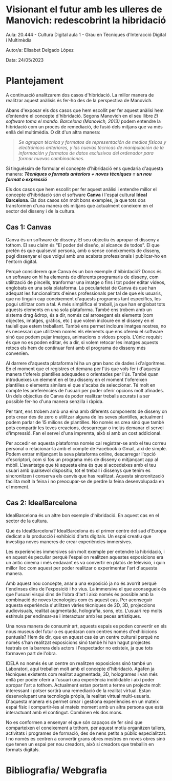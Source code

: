 
# Visionant el futur amb les ulleres de Manovich: redescobrint la hibridació

Aula: 20.444 - Cultura Digital aula 1 - Grau en Tècniques d'Interacció Digital i Multimèdia

Autor/a: Elisabet Delgado López

Data: 24/05/2023


# Plantejament
A continuació analitzarem dos casos d'hibridació. La millor manera de realitzar aquest anàlisis és fer-ho des de la perspectiva de Manovich.

Abans d'exposar els dos casos que hem escollit per fer aquest anàlisi hem d’entendre el concepte d'hibridació. Segons Manovich en el seu llibre <em> El software toma el mando. Barcelona (Manovich, 2013) </em> podem entendre la hibridació com un procés de remediació, de fusió dels mitjans que va més enllà del multimèdia. O dit d'un altra manera: 
> <em>Se agrupan técnica y formatos de representación de medios físicos y electrónicos anteriores, y las nuevas técnicas de manipulación de la información y formatos de datos exclusivos del ordenador para formar nuevas combinaciones.</em>

Si tinguéssim de formular el concepte d'hibridació ens quedaria d'aquesta manera: <em><strong>Tècniques o formats anteriors + noves tècniques = un nou format o expressió </strong></em>

Els dos casos que hem escollit per fer aquest anàlisi i entendre millor el concepte d'hibridació són el software <strong>Canva</strong> i l'espai cultural <strong>Ideal Barcelona</strong>. Els dos casos són molt bons exemples, ja que tots dos transformen d'una manera els mitjans que actualment coneixem en el sector del disseny i de la cultura.


## Cas 1: Canvas
Canva és un software de disseny. El seu objectiu és apropar el disseny a tothom. El seu claim és "El poder del diseño, al alcance de todos". El que pretén és que qualsevol persona, amb o sense coneixements de disseny, pugi dissenyar el que volguí amb uns acabats professionals i publicar-ho en l'entorn digital.

Perquè considerem que Canva és un bon exemple d'hibirdació?
Doncs és un software on hi ha elements de diferents programaris de disseny, com utilització de pincells, tranformar una imatge o fins i tot poder editar vídeos, englobats en una sola plataforma.
La pecularietat de Canva és que han adequat les funcionalitats d'eines professionals per tal de que els usuaris, que no tinguin cap coneixement d'aquests programes tant especifics, les pogui utilitzar com a tal. A més simplifica el treball, ja que han englobat tots aquests elements en una sola plataforma. També ens trobem amb un sistema drag &drop, és a dir, només cal arrosegant els elements (com objectes, imatges, gràfics, etc ) que volem incloure en el disseny en el taulell que estem treballant. També ens permet incloure imatges nostres, no és necessari que utilitzem només els elements que ens ofereix el software sinó que podem pujar imatges, animacions o vídeos propis. L'únic requisit és que no es poden editar, és a dir, si volem retocar les imatges aquests retocs els hem de continuar fent amb el programa de disseny més convenien.

Al darrere d'aquesta plataforma hi ha un gran banc de dades i d'algoritmes. En el moment que et registres et demana per l'ús que vols fer i d'aquesta manera t'ofereix plantilles adequades o orientades per l'ús. També quan introdueixes un element en el teu disseny en el moment t'ofereixen plantilles o elements similars el que s'acaba de seleccionar. Té molt en compte les preferències de l'usuari per poder oferir opcions molt afinades. Un dels objectius de Canva és poder realitzar treballs acurats i a ser possible fer-ho d'una manera senzilla i ràpida.

Per tant, ens trobem amb una eina amb diferents components de disseny on pots crear des de zero o utilitzar alguna de les seves plantilles, actualment podem parlar de 15 milions de plantilles. No només es crea sinó que també pots compartir les teves creacions, descarregar o inclús demanar el servei d'impressió. Fan el servei d'una impremta, això si amb un cost addicional.

Per accedir en aquesta plataforma només cal registrar-se amb el teu correu personal o relacionar-la amb el compte de Facebook o Gmail, així de simple. Podem entrar mitjançant la seva plataforma online, descarregar l'opció d'escriptori, com si fos un programa més de disseny o mitjançant app al mòbil. L'avantatge que té aquesta eina és que si accedeixes amb el teu usuari amb qualsevol dispositiu, tot el treball i dissenys que tenim es sincronitzen i conserva els canvis que has realitzat. Aquesta sincronització facilita molt la feina i no preocupar-se de perdre la feina desenvolupada en el moment.


## Cas 2: IdealBarcelona

IdealBarcelona és un altre bon exemple d'hibridació. En aquest cas en el sector de la cultura.

Què és IdealBarcelona?
IdealBarcelona és el primer centre del sud d'Europa dedicat a la producció i exhibició d'arts digitals. Un espai creatiu que investiga noves maneres de crear experiències immersives.

Les experiències immersives són molt exemple per entendre la hibridació, i en aquest és peculiar perquè l'espai on realitzen aquestes exposicions era un antic cinema i més endavant es va convertir en platós de televisió, i quin millor lloc com aquest per poder realitzar o experimentar l'art d'aquesta manera.

Amb aquest nou concepte, anar a una exposició ja no és avorrit perquè t'endinses dins de l'exposició i ho vius. La immersiva el que aconsegueix és que l'usuari visqui dins de l'obra d'art i això només és possible amb la combinació de noves tecnologies com és aquest cas. Per aconseguir aquesta experiència s'utilitzen vàries tècniques de 2D, 3D, projeccions audiovisuals, realitat augmentada, holografia, sons, etc. L'usuari rep molts estímuls per endinsar-se i interactuar amb les peces artístiques.

Una nova manera de consumir art, aquests espais es poden convertir en els nous museus del futur o es quedaran com centres només d'exhibicions puntuals? Hem de dir, que en aquest cas és un centre cultural perquè no només s'han realitzat exposicions sinó també hi han hagut projectes teatrals on la barrera dels actors i l'espectador no existeix, ja que tots formaven part de l'obra.

IDELA no només és un centre on realitzen exposicions sinó també un Laboratori, aquí treballen molt amb el concepte d'hibridació. Agafen ja tècniques existents com realitat augmentada, 3D, hologrames i van més enllà per poder oferir a l'usuari una experiència inoblidable i així poder apropar l'art a tothom. Actualment estan portant a terme un projecte molt interessant i potser sortirà una remediació de la realitat virtual. Estan desenvolupant una tecnologia pròpia, la realitat virtual multi-usuaris. D'aquesta manera els permet crear i gestiona experiències en un mateix espai físic i compartir-les al mateix moment amb un altra persona que està interactuant amb el contingut. Combinen els dos mons.

No es conformen a ensenyar el que són capaços de fer sinó que comparteixen el coneixement a tothom, per aquest motiu organitzen tallers, activitats i programes de formació, des de nens petits a públic especialitzat. I no només es centren a convertir grans obres mestres en noves obres sinó que tenen un espai per nou creadors, això si creadors que treballin en formats digitals.

# Bibliografia/ Webgrafia
